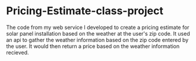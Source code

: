 # Pricing-Estimate-class-project
The code from my web service I developed to create a pricing estimate for solar panel installation based on the weather at the user's zip code.
It used an api to gather the weather information based on the zip code entered by the user.
It would then return a price based on the weather information recieved.
